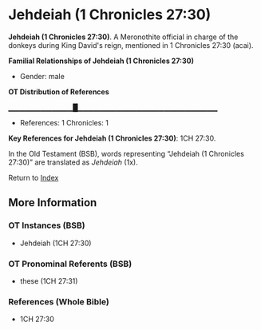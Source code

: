 # Jehdeiah (1 Chronicles 27:30)
**Jehdeiah (1 Chronicles 27:30)**. 
A Meronothite official in charge of the donkeys during King David's reign, mentioned in 1 Chronicles 27:30 (acai). 




**Familial Relationships of Jehdeiah (1 Chronicles 27:30)**


* Gender: male


**OT Distribution of References**

▁▁▁▁▁▁▁▁▁▁▁▁█▁▁▁▁▁▁▁▁▁▁▁▁▁▁▁▁▁▁▁▁▁▁▁▁▁▁
* References: 1 Chronicles: 1



**Key References for Jehdeiah (1 Chronicles 27:30)**: 
1CH 27:30. 


In the Old Testament (BSB), words representing “Jehdeiah (1 Chronicles 27:30)” are translated as 
*Jehdeiah* (1x). 




Return to [Index](00-Index.md)

## More Information

### OT Instances (BSB)

* Jehdeiah (1CH 27:30)



### OT Pronominal Referents (BSB)

* these (1CH 27:31)



### References (Whole Bible)

* 1CH 27:30



